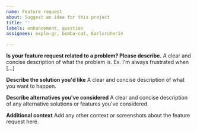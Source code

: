 ```yaml
---
name: Feature request
about: Suggest an idea for this project
title: ''
labels: enhancement, question
assignees: explo-gr, bomba-cat, Karlsruher14

---
```


**Is your feature request related to a problem? Please describe.**
A clear and concise description of what the problem is. Ex. I'm always frustrated when [...]

**Describe the solution you'd like**
A clear and concise description of what you want to happen.

**Describe alternatives you've considered**
A clear and concise description of any alternative solutions or features you've considered.

**Additional context**
Add any other context or screenshots about the feature request here.
